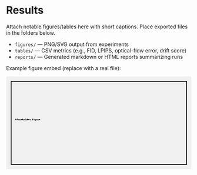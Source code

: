 # Results

Attach notable figures/tables here with short captions. Place exported files in the folders below.

- `figures/` — PNG/SVG output from experiments
- `tables/` — CSV metrics (e.g., FID, LPIPS, optical-flow error, drift score)
- `reports/` — Generated markdown or HTML reports summarizing runs

Example figure embed (replace with a real file):

![Placeholder figure](../assets/placeholder_figure.png)